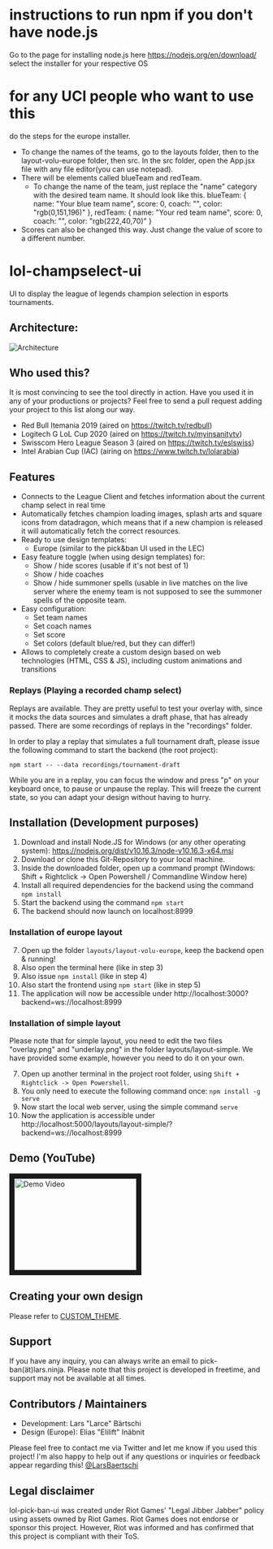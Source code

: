 # instructions to run npm if you don't have node.js
Go to the page for installing node.js here https://nodejs.org/en/download/
select the installer for your respective OS

# for any UCI people who want to use this
do the steps for the europe installer.
- To change the names of the teams, go to the layouts folder, then to the layout-volu-europe folder, then src.
    In the src folder, open the App.jsx file with any file editor(you can use notepad).
- There will be elements called blueTeam and redTeam. 
    - To change the name of the team, just replace the "name" category with the desired team name. It should look like this.
        blueTeam: {
            name: "Your blue team name",
            score: 0,
            coach: "",
            color: "rgb(0,151,196)"
        },
         redTeam: {
            name: "Your red team name",
            score: 0,
            coach: "",
            color: "rgb(222,40,70)"
        }
- Scores can also be changed this way. Just change the value of score to a different number. 

# lol-champselect-ui
UI to display the league of legends champion selection in esports tournaments.

## Architecture:
![Architecture](Architecture.png)

## Who used this?
It is most convincing to see the tool directly in action. Have you used it in any of your productions or projects? Feel free to send a pull request adding your project to this list along our way.

- Red Bull Itemania 2019 (aired on https://twitch.tv/redbull)
- Logitech G LoL Cup 2020 (aired on https://twitch.tv/myinsanitytv)
- Swisscom Hero League Season 3 (aired on https://twitch.tv/eslswiss)
- Intel Arabian Cup (IAC) (airing on https://www.twitch.tv/lolarabia)

## Features
- Connects to the League Client and fetches information about the current champ select in real time
- Automatically fetches champion loading images, splash arts and square icons from datadragon, which means that if a new champion
is released it will automatically fetch the correct resources.
- Ready to use design templates:
  - Europe (similar to the pick&ban UI used in the LEC)
- Easy feature toggle (when using design templates) for:
  - Show / hide scores (usable if it's not best of 1)
  - Show / hide coaches
  - Show / hide summoner spells (usable in live matches on the live server where the enemy team is not supposed to see the summoner 
  spells of the opposite team.
- Easy configuration:
  - Set team names
  - Set coach names
  - Set score
  - Set colors (default blue/red, but they can differ!)
- Allows to completely create a custom design based on web technologies (HTML, CSS & JS), including custom animations and
transitions

### Replays (Playing a recorded champ select)
Replays are available. They are pretty useful to test your overlay with, since it mocks the data sources and simulates a draft phase, that has already passed. There are some recordings of replays in the "recordings" folder.

In order to play a replay that simulates a full tournament draft, please issue the following command to start the backend (the root project):

`npm start -- --data recordings/tournament-draft`

While you are in a replay, you can focus the window and press "p" on your keyboard once, to pause or unpause the replay. This will freeze the current state, so you can adapt your design without having to hurry.

## Installation (Development purposes)
1. Download and install Node.JS for Windows (or any other operating system): https://nodejs.org/dist/v10.16.3/node-v10.16.3-x64.msi
2. Download or clone this Git-Repository to your local machine.
3. Inside the downloaded folder, open up a command prompt (Windows: Shift + Rightclick -> Open Powershell / Commandline Window here)
4. Install all required dependencies for the backend using the command `npm install`
5. Start the backend using the command `npm start`
6. The backend should now launch on localhost:8999

### Installation of europe layout
7. Open up the folder `layouts/layout-volu-europe`, keep the backend open & running!
8. Also open the terminal here (like in step 3)
9. Also issue `npm install` (like in step 4)
10. Also start the frontend using `npm start` (like in step 5)
11. The application will now be accessible under http://localhost:3000?backend=ws://localhost:8999

### Installation of simple layout
Please note that for simple layout, you need to edit the two files "overlay.png" and "underlay.png" in the folder layouts/layout-simple. We have provided some example, however you need to do it on your own.

7. Open up another terminal in the project root folder, using `Shift + Rightclick -> Open Powershell`.
8. You only need to execute the following command once: `npm install -g serve`
9. Now start the local web server, using the simple command `serve`
10. Now the application is accessible under http://localhost:5000/layouts/layout-simple/?backend=ws://localhost:8999

## Demo (YouTube)
<a href="http://www.youtube.com/watch?feature=player_embedded&v=u-CTYFDBtqE
" target="_blank"><img src="http://img.youtube.com/vi/u-CTYFDBtqE/0.jpg" 
alt="Demo Video" width="240" height="180" border="10" /></a>

## Creating your own design
Please refer to [CUSTOM_THEME](CUSTOM_THEME.md).

## Support
If you have any inquiry, you can always write an email to pick-ban(ät)lars.ninja.
Please note that this project is developed in freetime, and support may not be available at all times.

## Contributors / Maintainers
- Development: Lars "Larce" Bärtschi
- Design (Europe): Elias "Elilift" Inäbnit

Please feel free to contact me via Twitter and let me know if you used this project! I'm also happy to help out if any questions or inquiries or feedback appear regarding this! [@LarsBaertschi](https://twitter.com/LarsBaertschi)

## Legal disclaimer
lol-pick-ban-ui was created under Riot Games' "Legal Jibber Jabber" policy using assets owned by Riot Games. Riot Games does not endorse or sponsor this project.
However, Riot was informed and has confirmed that this project is compliant with their ToS.
